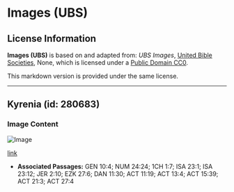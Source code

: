 # Images (UBS)

## License Information

**Images (UBS)** is based on and adapted from: _UBS Images_, [United Bible Societies](https://unitedbiblesocieties.org/), None, which is licensed under a [Public Domain CC0](https://creativecommons.org/public-domain/cc0/).

This markdown version is provided under the same license.



--------------------------------

## Kyrenia (id: 280683)

### Image Content

![Image](https://cdn.aquifer.bible/aquifer-content/resources/Media/WEB-0572_kyrenia.jpg)

[link](https://cdn.aquifer.bible/aquifer-content/resources/Media/WEB-0572_kyrenia.jpg)

* **Associated Passages:** GEN 10:4; NUM 24:24; 1CH 1:7; ISA 23:1; ISA 23:12; JER 2:10; EZK 27:6; DAN 11:30; ACT 11:19; ACT 13:4; ACT 15:39; ACT 21:3; ACT 27:4

